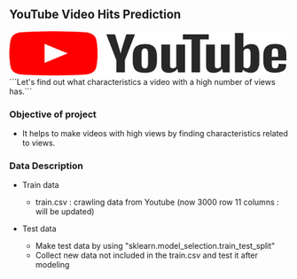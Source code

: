 ## YouTube Video Hits Prediction

<img src="image/youtube_title.png" alt="subject_image" width="500" height="80">
```Let's find out what characteristics a video with a high number of views has.```


### Objective of project

- It helps to make videos with high views by finding characteristics related to views.

### Data Description

- Train data
    - train.csv : crawling data from Youtube (now 3000 row 11 columns : will be updated)

- Test data
    - Make test data by using "sklearn.model_selection.train_test_split"
    - Collect new data not included in the train.csv and test it after modeling
